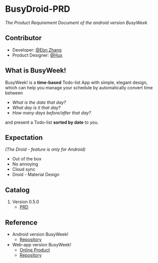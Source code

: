 # BusyDroid-PRD

*The Product Requirement Document of the android version BusyWeek*


## Contributor

* Developer: [@Ebn Zhang](https://github.com/ebnbin)
* Product Designer: [@Hux](https://github.com/Huxpro)


## What is BusyWeek!

BusyWeek! is a **time-based** Todo-list App with simple, elegant design, which can help you manage your schedule by automatically convert time between 

- *What is the date that day?* 
- *What day is it that day?* 
- *How many days before/after that day?*

and present a Todo-list **sorted by date** to you.


## Expectation

*(The Droid - feature is only for Android)*

* Out of the box
* No annoying
* Cloud sync
* Droid - Material Design


## Catalog

1. Version 0.5.0
	* [PRD](prd/0.5.0.md)
	

## Reference

* Android version BusyWeek!
	* [Repository](https://github.com/ebnbin/Todo) 
* Web-app version BusyWeek! 
	* [Online Product](http://huangxuan.me/BusyWeek/dist/)
	* [Repository](https://github.com/Huxpro/BusyWeek)	 
